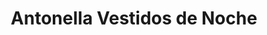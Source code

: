 ---
title: "Antonella Vestidos de Noche"
url: /colima/antonella-vestidos-de-noche/
shop: Kleidung
---